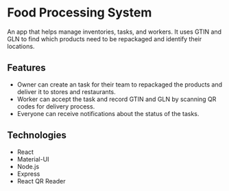 # Food Processing System
An app that helps manage inventories, tasks, and workers.  It uses GTIN and GLN to find which products need to be repackaged and identify their locations.

## Features
- Owner can create an task for their team to repackaged the products and deliver it to stores and restaurants.
- Worker can accept the task and record GTIN and GLN by scanning QR codes for delivery process.
- Everyone can receive notifications about the status of the tasks.

## Technologies
- React
- Material-UI
- Node.js
- Express
- React QR Reader